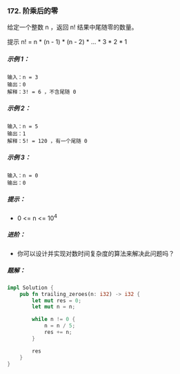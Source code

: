 ### 172. 阶乘后的零
给定一个整数 n ，返回 n! 结果中尾随零的数量。

提示 n! = n * (n - 1) * (n - 2) * ... * 3 * 2 * 1



##### 示例 1：
```
输入：n = 3
输出：0
解释：3! = 6 ，不含尾随 0
```

##### 示例 2：
```
输入：n = 5
输出：1
解释：5! = 120 ，有一个尾随 0
```

##### 示例 3：
```
输入：n = 0
输出：0
```

##### 提示：
- 0 <= n <= 10<sup>4</sup>


##### 进阶：
- 你可以设计并实现对数时间复杂度的算法来解决此问题吗？

##### 题解：
```rust
impl Solution {
    pub fn trailing_zeroes(n: i32) -> i32 {
        let mut res = 0;
        let mut n = n;

        while n != 0 {
            n = n / 5;
            res += n;
        }

        res
    }
}
```
